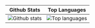 | Github Stats | Top Languages |
| --- | --- |
| ![Github stats](https://github-readme-stats.vercel.app/api?username=Haalon&show_icons=true&title_color=E22B12&icon_color=E22B12&text_color=9f9f9f&bg_color=151515&count_private=true&include_all_commits=false) | ![Top languages](https://github-readme-stats.vercel.app/api/top-langs/?username=Haalon&show_icons=true&title_color=E22B12&icon_color=E22B12&text_color=9f9f9f&bg_color=151515&langs_count=8&count_private=true&layout=compact) |
